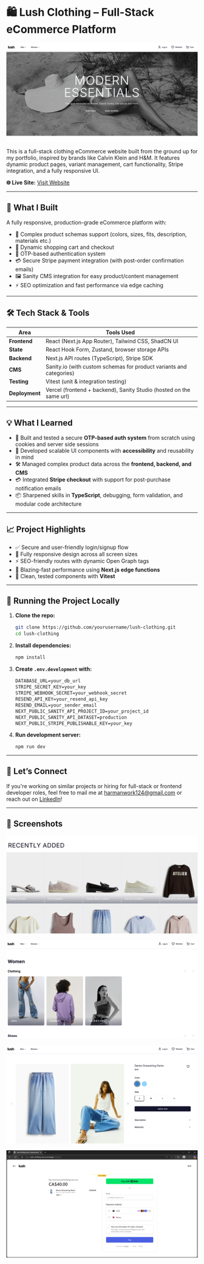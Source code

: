 # 🛍️ Lush Clothing – Full-Stack eCommerce Platform

![Homepage Screenshot](/public/screenshots/homepage.png)

This is a full-stack clothing eCommerce website built from the ground up for my portfolio, inspired by brands like Calvin Klein and H&M. It features dynamic product pages, variant management, cart functionality, Stripe integration, and a fully responsive UI.

**🌐 Live Site:** [Visit Website](https://lush-clothing-store.vercel.app/)

---

## 🧠 What I Built

A fully responsive, production-grade eCommerce platform with:

- 🔄 Complex product schemas support (colors, sizes, fits, description, materials etc.)
- 🛒 Dynamic shopping cart and checkout
- 🔐 OTP-based authentication system
- 💳 Secure Stripe payment integration (with post-order confirmation emails)
- 🖼️ Sanity CMS integration for easy product/content management
- ⚡ SEO optimization and fast performance via edge caching

---

## 🛠️ Tech Stack & Tools

| Area           | Tools Used                                                          |
| -------------- | ------------------------------------------------------------------- |
| **Frontend**   | React (Next.js App Router), Tailwind CSS, ShadCN UI                 |
| **State**      | React Hook Form, Zustand, browser storage APIs                      |
| **Backend**    | Next.js API routes (TypeScript), Stripe SDK                         |
| **CMS**        | Sanity.io (with custom schemas for product variants and categories) |
| **Testing**    | Vitest (unit & integration testing)                                 |
| **Deployment** | Vercel (frontend + backend), Sanity Studio (hosted on the same url) |

---

## 💡 What I Learned

- 🔐 Built and tested a secure **OTP-based auth system** from scratch using cookies and server side sessions
- 🧩 Developed scalable UI components with **accessibility** and reusability in mind
- 🛠️ Managed complex product data across the **frontend, backend, and CMS**
- 💳 Integrated **Stripe checkout** with support for post-purchase notification emails
- 📦 Sharpened skills in **TypeScript**, debugging, form validation, and modular code architecture

---

## 📈 Project Highlights

- ✅ Secure and user-friendly login/signup flow
- 📱 Fully responsive design across all screen sizes
- ⚡ SEO-friendly routes with dynamic Open Graph tags
- 🚀 Blazing-fast performance using **Next.js edge functions**
- 🧪 Clean, tested components with **Vitest**

---

## 🧪 Running the Project Locally

1. **Clone the repo:**

   ```bash
   git clone https://github.com/yourusername/lush-clothing.git
   cd lush-clothing
   ```

2. **Install dependencies:**

   ```bash
   npm install
   ```

3. **Create `.env.development` with:**

   ```env
   DATABASE_URL=your_db_url
   STRIPE_SECRET_KEY=your_key
   STRIPE_WEBHOOK_SECRET=your_webhook_secret
   RESEND_API_KEY=your_resend_api_key
   RESEND_EMAIL=your_sender_email
   NEXT_PUBLIC_SANITY_API_PROJECT_ID=your_project_id
   NEXT_PUBLIC_SANITY_API_DATASET=production
   NEXT_PUBLIC_STRIPE_PUBLISHABLE_KEY=your_key
   ```

4. **Run development server:**

   ```bash
   npm run dev
   ```

---

## 🤝 Let’s Connect

If you're working on similar projects or hiring for full-stack or frontend developer roles, feel free to mail me at [harmanwork124@gmail.com](mailto:harmanwork124@gmail.com) or reach out on [LinkedIn](https://www.linkedin.com/in/iharman00/)!

---

## 📸 Screenshots

![Recently Added Screenshot](/public/screenshots/recently-added.png)

![Women's category page Screenshot](/public/screenshots/women-category.png)

![Women's pants page Screenshot](/public/screenshots/pants.png)

![Checkout page Screenshot](/public/screenshots/checkout.png)
